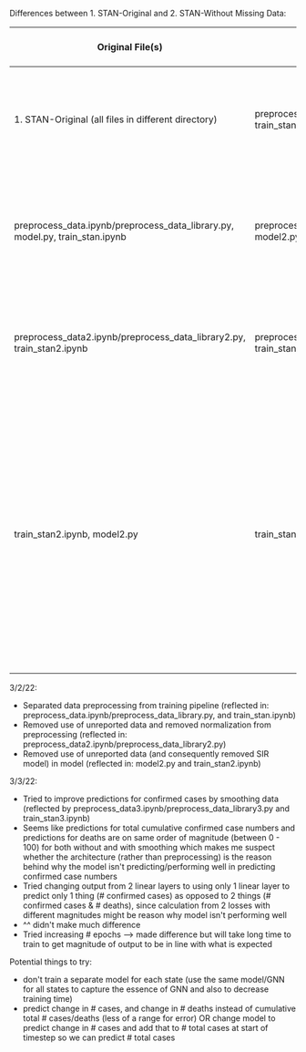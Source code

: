 Differences between 1. STAN-Original and 2. STAN-Without Missing Data: 

| Original File(s)                                                                 | New File(s)                                                                            | Description of changes                                                                        | Notes about changes |
| --------------------                                                             | ----------------------------------------------------------------------------------     | --------------------------------------------------------------------------------------------- | ------------------- |
| 1. STAN-Original (all files in different directory)                              | preprocess_data.ipynb/preprocess_data_library.py, train_stan.ipynb (current directory) | Separated data preprocessing from training pipeline for ease of reading code + making changes |                     |
| preprocess_data.ipynb/preprocess_data_library.py, model.py, train_stan.ipynb     | preprocess_data2.ipynb/preprocess_data_library2.py, model2.py, trian_stan2.ipynb       | Removed use of unreported data (and consequently removed use of SIR model)                    | Predictions are no longer negative but magnitude of predictions is inaccurate |
| preprocess_data2.ipynb/preprocess_data_library2.py, train_stan2.ipynb            | preprocess_data3.ipynb/preprocess_data_library3.py, train_stan3.ipynb                  | Tried to improve accuracy by smoothing data --> not big enough change to make difference      | model is same as model2.py |
| train_stan2.ipynb, model2.py                                                     | train_stan4.ipynb, model4.py                                                           | Tried to improve accuracy by only predicting # confirmed cases (in case backprop for # deaths was affecting backprop for # confirmed cases) | Changed # linear layers from 2 to 1 to test changes, didn't have much effect, but afterwards tried increasing # epochs from 50 to 200 which showed much greater change in results, albeit still not large enough of change |

3/2/22:
- Separated data preprocessing from training pipeline (reflected in: preprocess_data.ipynb/preprocess_data_library.py, and train_stan.ipynb)
- Removed use of unreported data and removed normalization from preprocessing (reflected in: preprocess_data2.ipynb/preprocess_data_library2.py)
- Removed use of unreported data (and consequently removed SIR model) in model (reflected in: model2.py and train_stan2.ipynb)

3/3/22:
- Tried to improve predictions for confirmed cases by smoothing data (reflected by preprocess_data3.ipynb/preprocess_data_library3.py and train_stan3.ipynb)
- Seems like predictions for total cumulative confirmed case numbers and predictions for deaths are on same order of magnitude (between 0 - 100) 
for both without and with smoothing which makes me suspect whether the architecture (rather than preprocessing) 
is the reason behind why the model isn't predicting/performing well in predicting confirmed case numbers
- Tried changing output from 2 linear layers to using only 1 linear layer to predict only 1 thing (# confirmed cases) 
as opposed to 2 things (# confirmed cases & # deaths), since calculation from 2 losses with different magnitudes might be reason why model isn't performing well 
- ^^ didn't make much difference 
- Tried increasing # epochs --> made difference but will take long time to train to get magnitude of output to be in line with what is expected

Potential things to try:
- don't train a separate model for each state (use the same model/GNN for all states to capture the essence of GNN and also to decrease training time)
- predict change in # cases, and change in # deaths instead of cumulative total # cases/deaths (less of a range for error)
OR change model to predict change in # cases and add that to # total cases at start of timestep so we can predict # total cases
